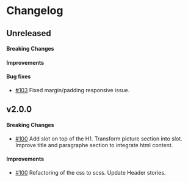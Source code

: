 # Changelog

## Unreleased

#### Breaking Changes
#### Improvements
#### Bug fixes

- [#103](https://github.com/mesg-foundation/mesg-components/pull/103) Fixed margin/padding responsive issue.

## v2.0.0

#### Breaking Changes

- [#100](https://github.com/mesg-foundation/mesg-components/pull/100) Add slot on top of the H1. Transform picture section into slot. Improve title and paragraphe section to integrate html content.

#### Improvements

- [#100](https://github.com/mesg-foundation/mesg-components/pull/100) Refactoring of the css to scss. Update Header stories.
